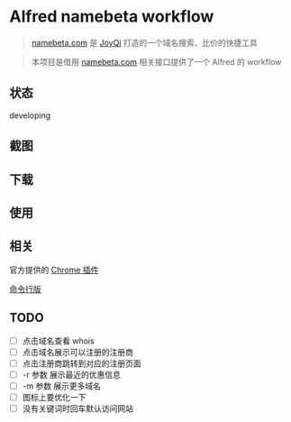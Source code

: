 # Alfred namebeta workflow

> [namebeta.com](https://namebeta.com/) 是 [JoyQi](https://joyqi.com/) 打造的一个域名搜索、比价的快捷工具

> 本项目是借用 [namebeta.com](https://namebeta.com/)  相关接口提供了一个 Alfred 的 workflow

## 状态
developing
## 截图
## 下载
## 使用
## 相关

官方提供的 [Chrome 插件](https://chrome.google.com/webstore/detail/namebeta-smart-domain-too/opndpgdlkdoeiajepgfdnjedknaohhmg)

[命令行版](https://github.com/TimothyYe/namebeta)


## TODO

- [ ] 点击域名查看 whois
- [ ] 点击域名展示可以注册的注册商
- [ ] 点击注册商跳转到对应的注册页面
- [ ] -r 参数 展示最近的优惠信息
- [ ] -m 参数 展示更多域名
- [ ] 图标上要优化一下
- [ ] 没有关键词时回车默认访问网站
